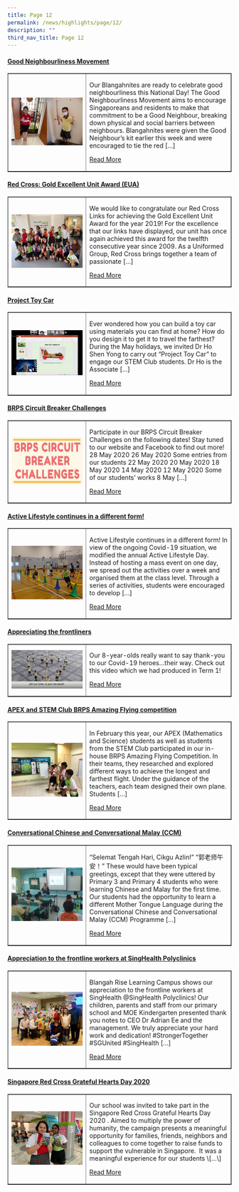 ```yaml
---
title: Page 12
permalink: /news/highlights/page/12/
description: ""
third_nav_title: Page 12
---
```

<h4><strong><a href="/2020/08/10/good-neighbourliness-movement/" rel="bookmark">Good Neighbourliness Movement</a></strong></h4>
<table style="border-collapse: collapse; width: 100%;" border="1">
<tbody>
<tr>
<td style="width: 35%;"><a href="/2020/08/10/good-neighbourliness-movement/"><img src="/images/113.jpg"></a></td>
<td style="width: 65%;">
<p>Our Blangahnites are ready to celebrate good neighbourliness this National Day! The Good Neighbourliness Movement aims to encourage Singaporeans and residents to make that commitment to be a Good Neighbour, breaking down physical and social barriers between neighbours. Blangahnites were given the Good Neighbour’s kit earlier this week and were encouraged to tie the red […]</p>
<p><a href="/2020/08/10/good-neighbourliness-movement/">Read More</a></p>
</td>
</tr>
</tbody>
</table>

<h4><strong><a href="/2020/06/24/red-cross-gold-excellent-unit-award-eua-2/" rel="bookmark">Red Cross: Gold Excellent Unit Award (EUA)</a></strong></h4>
<table style="border-collapse: collapse; width: 100%;" border="1">
<tbody>
<tr>
<td style="width: 35%;"><a href="/2020/06/24/red-cross-gold-excellent-unit-award-eua-2/"><img src="/images/114.jpeg"></a></td>
<td style="width: 65%;">
<p>We would like to congratulate our Red Cross Links for achieving the Gold Excellent Unit Award for the year 2019! For the excellence that our links have displayed, our unit has once again achieved this award for the twelfth consecutive year since 2009. As a Uniformed Group, Red Cross brings together a team of passionate […]</p>
<p><a href="/2020/06/24/red-cross-gold-excellent-unit-award-eua-2/">Read More</a></p>
</td>
</tr>
</tbody>
</table>

<h4><strong><a href="/2020/06/22/project-toy-car/" rel="bookmark">Project Toy Car</a></strong></h4>
<table style="border-collapse: collapse; width: 100%;" border="1">
<tbody>
<tr>
<td style="width: 35%;"><a href="/2020/06/22/project-toy-car/"><img src="/images/115.jpg"></a></td>
<td style="width: 65%;">
<p>Ever wondered how you can build a toy car using materials you can find at home? How do you design it to get it to travel the farthest? During the May holidays, we invited Dr Ho Shen Yong to carry out “Project Toy Car” to engage our STEM Club students. Dr Ho is the Associate […]</p>
<p><a href="/2020/06/22/project-toy-car/">Read More</a></p>
</td>
</tr>
</tbody>
</table>

<h4><strong><a href="/2020/05/01/brps-circuit-breaker-challenges-2/" rel="bookmark">BRPS Circuit Breaker Challenges</a></strong></h4>
<table style="border-collapse: collapse; width: 100%;" border="1">
<tbody>
<tr>
<td style="width: 35%;"><a href="/2020/05/01/brps-circuit-breaker-challenges-2/"><img src="/images/116.jpg"></a></td>
<td style="width: 65%;">
<p>Participate in our BRPS Circuit Breaker Challenges on the following dates! Stay tuned to our website and Facebook to find out more! 28 May 2020 26 May 2020 Some entries from our students 22 May 2020 20 May 2020 18 May 2020 14 May 2020 12 May 2020 Some of our students’ works 8 May […]</p>
<p><a href="/2020/05/01/brps-circuit-breaker-challenges-2/">Read More</a></p>
</td>
</tr>
</tbody>
</table>

<h4><strong><a href="/2020/03/18/active-lifestyle-continues-in-a-different-form/" rel="bookmark">Active Lifestyle continues in a different form!</a></strong></h4>
<table style="border-collapse: collapse; width: 100%;" border="1">
<tbody>
<tr>
<td style="width: 35%;"><a href="/2020/03/18/active-lifestyle-continues-in-a-different-form/"><img src="/images/117.jpg"></a></td>
<td style="width: 65%;">
<p>Active Lifestyle continues in a different form! In view of the ongoing Covid-19 situation, we modified the annual Active Lifestyle Day. Instead of hosting a mass event on one day, we spread out the activities over a week and organised them at the class level. Through a series of activities, students were encouraged to develop […]</p>
<p><a href="/2020/03/18/active-lifestyle-continues-in-a-different-form/">Read More</a></p>
</td>
</tr>
</tbody>
</table>

<h4><strong><a href="/2020/03/17/appreciating-the-frontliners/" rel="bookmark">Appreciating the frontliners</a></strong></h4>
<table style="border-collapse: collapse; width: 100%;" border="1">
<tbody>
<tr>
<td style="width: 35%;"><a href="/2020/03/17/appreciating-the-frontliners/"><img src="/images/118.jpg"></a></td>
<td style="width: 65%;">
<p>Our 8-year-olds really want to say thank-you to our Covid-19 heroes…their way. Check out this video which we had produced in Term 1!</p>
<p><a href="/2020/03/17/appreciating-the-frontliners/">Read More</a></p>
</td>
</tr>
</tbody>
</table>

<h4><strong><a href="/2020/03/11/apex-and-stem-club-brps-amazing-flying-competition/" rel="bookmark">APEX and STEM Club BRPS Amazing Flying competition</a>
</strong></h4>
<table style="border-collapse: collapse; width: 100%;" border="1">
<tbody>
<tr>
<td style="width: 35%;"><a href="/2020/03/11/apex-and-stem-club-brps-amazing-flying-competition/"><img src="/images/119.jpg"></a></td>
<td style="width: 65%;">
<p>In February this year, our APEX (Mathematics and Science) students as well as students from the STEM Club participated in our in-house BRPS Amazing Flying Competition. In their teams, they researched and explored different ways to achieve the longest and farthest flight. Under the guidance of the teachers, each team designed their own plane. Students […]</p>
<p><a href="/2020/03/11/apex-and-stem-club-brps-amazing-flying-competition/">Read More</a></p>
</td>
</tr>
</tbody>
</table>

<h4><strong><a href="/2020/03/11/conversational-chinese-and-conversational-malay-ccm/" rel="bookmark">Conversational Chinese and Conversational Malay (CCM)</a></strong></h4>
<table style="border-collapse: collapse; width: 100%;" border="1">
<tbody>
<tr>
<td style="width: 35%;"><a href="/2020/03/11/conversational-chinese-and-conversational-malay-ccm/"><img src="/images/1110.jpg"></a></td>
<td style="width: 65%;">
<p>“Selemat Tengah Hari, Cikgu Azlin!” “郭老师午安！” These would have been typical greetings, except that they were uttered by Primary 3 and Primary 4 students who were learning Chinese and Malay for the first time. Our students had the opportunity to learn a different Mother Tongue Language during the Conversational Chinese and Conversational Malay (CCM) Programme […]</p>
<p><a href="/2020/03/11/conversational-chinese-and-conversational-malay-ccm/">Read More</a></p>
</td>
</tr>
</tbody>
</table>

<h4><strong><a href="/2020/03/11/appreciation-to-the-frontline-workers-at-singhealth-polyclinics/" rel="bookmark">Appreciation to the frontline workers at SingHealth Polyclinics</a></strong></h4>
<table style="border-collapse: collapse; width: 100%;" border="1">
<tbody>
<tr>
<td style="width: 35%;"><a href="/2020/03/11/appreciation-to-the-frontline-workers-at-singhealth-polyclinics/"><img src="/images/121.jpg"></a></td>
<td style="width: 65%;">
<p>Blangah Rise Learning Campus shows our appreciation to the frontline workers at SingHealth @SingHealth Polyclinics! Our children, parents and staff from our primary school and MOE Kindergarten presented thank you notes to CEO Dr Adrian Ee and the management. We truly appreciate your hard work and dedication! #StrongerTogether #SGUnited #SingHealth […]</p>
<p><a href="/2020/03/11/appreciation-to-the-frontline-workers-at-singhealth-polyclinics/">Read More</a></p>
</td>
</tr>
</tbody>
</table>

<h4><strong><a href="/2020/03/10/singapore-red-cross-grateful-hearts-day-2020/" rel="bookmark">Singapore Red Cross Grateful Hearts Day 2020</a></strong></h4>
<table style="border-collapse: collapse; width: 100%;" border="1">
<tbody>
<tr>
<td style="width: 35%;"><a href="/2020/03/10/singapore-red-cross-grateful-hearts-day-2020/"><img src="/images/122.jpeg"></a></td>
<td style="width: 65%;">
<p>Our school was invited to take part in the Singapore Red Cross Grateful Hearts Day 2020 .&nbsp;Aimed to multiply the power of humanity, the campaign presents a meaningful opportunity for families, friends, neighbors and colleagues to come together to raise funds to support the vulnerable in Singapore.&nbsp; It was a meaningful experience for our students \[…\]</p>
<p><a href="/2020/03/10/singapore-red-cross-grateful-hearts-day-2020/">Read More</a></p>
</td>
</tr>
</tbody>
</table>